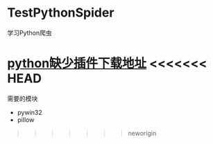 # TestPythonSpider
学习Python爬虫

[python缺少插件下载地址](https://www.lfd.uci.edu/~gohlke/pythonlibs/#lxml)
<<<<<<< HEAD
=======

需要的模块

- pywin32
- pillow

>>>>>>> neworigin
